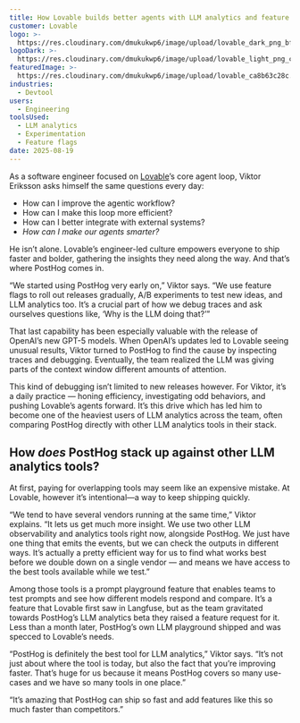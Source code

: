 ```yaml
---
title: How Lovable builds better agents with LLM analytics and feature flags
customer: Lovable
logo: >-
  https://res.cloudinary.com/dmukukwp6/image/upload/lovable_dark_png_bf5d7c603c.png
logoDark: >-
  https://res.cloudinary.com/dmukukwp6/image/upload/lovable_light_png_cb215659ae.png
featuredImage: >-
  https://res.cloudinary.com/dmukukwp6/image/upload/lovable_ca8b63c28c.svg
industries:
  - Devtool
users:
  - Engineering
toolsUsed:
  - LLM analytics
  - Experimentation
  - Feature flags
date: 2025-08-19
---
```

As a software engineer focused on [Lovable](https://lovable.dev/)’s core agent loop, Viktor Eriksson asks himself the same questions every day:


- How can I improve the agentic workflow?
- How can I make this loop more efficient?
- How can I better integrate with external systems?
- _How can I make our agents smarter?_


He isn’t alone. Lovable’s engineer-led culture empowers everyone to ship faster and bolder, gathering the insights they need along the way. And that’s where PostHog comes in. 

“We started using PostHog very early on,” Viktor says. “We use feature flags to roll out releases gradually, A/B experiments to test new ideas, and LLM analytics too. It’s a crucial part of how we debug traces and ask ourselves questions like, ‘Why is the LLM doing that?’”

That last capability has been especially valuable with the release of OpenAI’s new GPT-5 models. When OpenAI’s updates led to Lovable seeing unusual results, Viktor turned to PostHog to find the cause by inspecting traces and debugging. Eventually, the team realized the LLM was giving parts of the context window different amounts of attention.

This kind of debugging isn’t limited to new releases however. For Viktor, it’s a daily practice — honing efficiency, investigating odd behaviors, and pushing Lovable’s agents forward. It’s this drive which has led him to become one of the heaviest users of LLM analytics across the team, often comparing PostHog directly with other LLM analytics tools in their stack.

<BorderWrapper>
    <Quote
        imageSource="/images/customers/viktor.jpg"
        size="md"
        name="Viktor Eriksson"
        title="Software Engineer at Lovable"
        quote={`\"PostHog is super cool because it is such a broad platform. If you're building a new product or at a startup, it's a no-brainer to use PostHog. It's the only all-in-one platform like it for developers.\"`}
    />
</BorderWrapper>

## How _does_ PostHog stack up against other LLM analytics tools?

At first, paying for overlapping tools may seem like an expensive mistake. At Lovable, however it’s intentional—a way to keep shipping quickly.

“We tend to have several vendors running at the same time,” Viktor explains. “It lets us get much more insight. We use two other LLM observability and analytics tools right now, alongside PostHog. We just have one thing that emits the events, but we can check the outputs in different ways. It’s actually a pretty efficient way for us to find what works best before we double down on a single vendor — and means we have access to the best tools available while we test.”

Among those tools is a prompt playground feature that enables teams to test prompts and see how different models respond and compare. It’s a feature that Lovable first saw in Langfuse, but as the team gravitated towards PostHog’s LLM analytics beta they raised a feature request for it. Less than a month later, PostHog’s own LLM playground shipped and was specced to Lovable’s needs. 

“PostHog is definitely the best tool for LLM analytics,” Viktor says. “It’s not just about where the tool is today, but also the fact that you’re improving faster. That’s huge for us because it means PostHog covers so many use-cases and we have so many tools in one place.”

“It’s amazing that PostHog can ship so fast and add features like this so much faster than competitors.”
